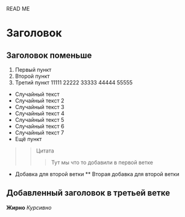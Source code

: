 READ ME
# Заголовок
## Заголовок поменьше
1. Первый пункт
2. Второй пункт
3. Третий пункт
11111
22222
33333
44444
55555
* Cлучайный текст
* Cлучайный текст 2
* Cлучайный текст 3
* Cлучайный текст 4
* Cлучайный текст 5
* Cлучайный текст 6
* Cлучайный текст 7
* Ещё пункт
>> Цитата
>>> Тут мы что то добавили в первой ветке
* Добавка для второй ветки
** Вторая добавка для второй ветки
## Добавленный заголовок в третьей ветке
**Жирно**
*Курсивно*